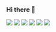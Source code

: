 ### Hi there 👋


<img src="https://img.shields.io/badge/-Python-000000?style=flat&logo=Python"/>
<img src="https://img.shields.io/badge/-scikit-learn-000000?style=flat&logo=scikit-learn"/>
<img src="https://img.shields.io/badge/-Tensorflow-000000?style=flat&logo=Tensorflow"/>
<img src="https://img.shields.io/badge/-Keras-000000?style=flat&logo=Keras"/>
<img src="https://img.shields.io/badge/-Amazon AWS-000000?style=flat&logo=Amazon AWS"/>
<img src="https://img.shields.io/badge/-Django-000000?style=flat&logo=Django"/>

<!--
**jmsmg/jmsmg** is a ✨ _special_ ✨ repository because its `README.md` (this file) appears on your GitHub profile.

Here are some ideas to get you started:

- 🔭 I’m currently working on ...
- 🌱 I’m currently learning ...
- 👯 I’m looking to collaborate on ...
- 🤔 I’m looking for help with ...
- 💬 Ask me about ...
- 📫 How to reach me: ...
- 😄 Pronouns: ...
- ⚡ Fun fact: ...
-->
